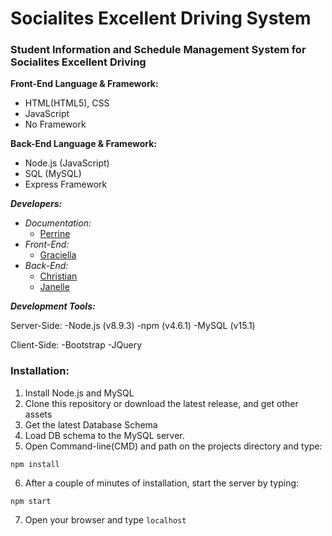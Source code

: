 # Socialites Excellent Driving System
### Student Information and Schedule Management System for Socialites Excellent Driving

**Front-End Language & Framework:**

- HTML(HTML5), CSS
- JavaScript
- No Framework

**Back-End Language & Framework:**

- Node.js (JavaScript)
- SQL (MySQL)
- Express Framework

***Developers:***
- _Documentation:_
    - [Perrine](https://github.com/zhayrine)
- _Front-End:_
    - [Graciella](https://github.com/ellaaatrix)
- _Back-End:_
    - [Christian](https://github.com/Paulymorphy)
    - [Janelle](https://github.com/JenGabat)

***Development Tools:***

Server-Side:
-Node.js (v8.9.3)
-npm (v4.6.1)
-MySQL (v15.1)

Client-Side:
-Bootstrap
-JQuery

### Installation:

1) Install Node.js and MySQL
2) Clone this repository or download the latest release, and get other assets
3) Get the latest Database Schema
4) Load DB schema to the MySQL server.
5) Open Command-line(CMD) and path on the projects directory and type:
```
npm install
```
6) After a couple of minutes of installation, start the server by typing:
```
npm start
```
7) Open your browser and type `localhost`
